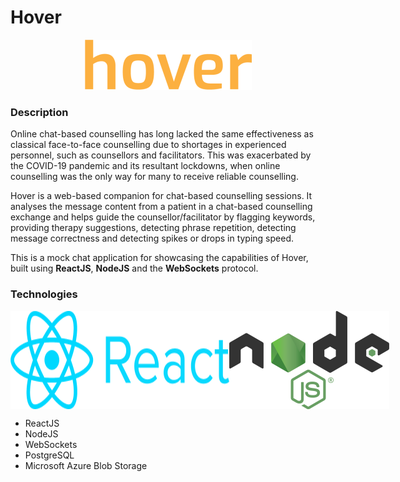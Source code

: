 # Hover

<div style="text-align: center;">
	<img src="./img/hover_logo.png" alt="Hover Logo">
</div>

### Description

Online chat-based counselling has long lacked the same effectiveness as classical face-to-face counselling due to shortages in experienced personnel, such as counsellors and facilitators. This was exacerbated by the COVID-19 pandemic and its resultant lockdowns, when online counselling was the only way for many to receive reliable counselling.

Hover is a web-based companion for chat-based counselling sessions. It analyses the message content from a patient in a chat-based counselling exchange and helps guide the counsellor/facilitator by flagging keywords, providing therapy suggestions, detecting phrase repetition, detecting message correctness and detecting spikes or drops in typing speed.

This is a mock chat application for showcasing the capabilities of Hover, built using **ReactJS**, **NodeJS** and the **WebSockets** protocol.

### Technologies

<div style="display: flex; flex-direction: row; justify-content: space-evenly">
  <img src="./img/react_logo.png" alt="React Logo">
  <img src="./img/node_logo.png" alt="Node Logo">
</div>

- ReactJS
- NodeJS
- WebSockets
- PostgreSQL
- Microsoft Azure Blob Storage

